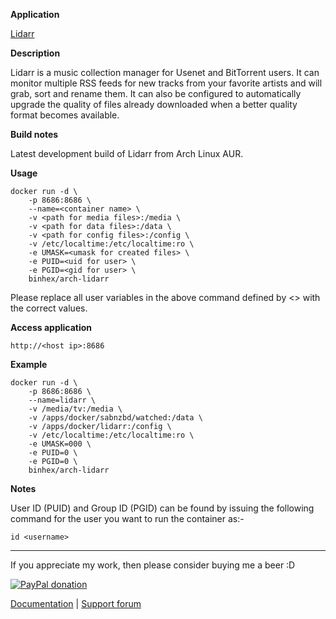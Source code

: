 **Application**

[Lidarr](https://github.com/lidarr/Lidarr)

**Description**

Lidarr is a music collection manager for Usenet and BitTorrent users. It can monitor multiple RSS feeds for new tracks from your favorite artists and will grab, sort and rename them. It can also be configured to automatically upgrade the quality of files already downloaded when a better quality format becomes available.

**Build notes**

Latest development build of Lidarr from Arch Linux AUR.

**Usage**
```
docker run -d \
    -p 8686:8686 \
    --name=<container name> \
    -v <path for media files>:/media \
    -v <path for data files>:/data \
    -v <path for config files>:/config \
    -v /etc/localtime:/etc/localtime:ro \
    -e UMASK=<umask for created files> \
    -e PUID=<uid for user> \
    -e PGID=<gid for user> \
    binhex/arch-lidarr
```

Please replace all user variables in the above command defined by <> with the correct values.

**Access application**

`http://<host ip>:8686`

**Example**
```
docker run -d \
    -p 8686:8686 \
    --name=lidarr \
    -v /media/tv:/media \
    -v /apps/docker/sabnzbd/watched:/data \
    -v /apps/docker/lidarr:/config \
    -v /etc/localtime:/etc/localtime:ro \
    -e UMASK=000 \
    -e PUID=0 \
    -e PGID=0 \
    binhex/arch-lidarr
```

**Notes**

User ID (PUID) and Group ID (PGID) can be found by issuing the following command for the user you want to run the container as:-

```
id <username>
```
___
If you appreciate my work, then please consider buying me a beer  :D

[![PayPal donation](https://www.paypal.com/en_US/i/btn/btn_donate_SM.gif)](https://www.paypal.com/cgi-bin/webscr?cmd=_s-xclick&hosted_button_id=MM5E27UX6AUU4)

[Documentation](https://github.com/binhex/documentation) | [Support forum](https://forums.lime-technology.com/topic/62284-support-binhex-lidarr/)
